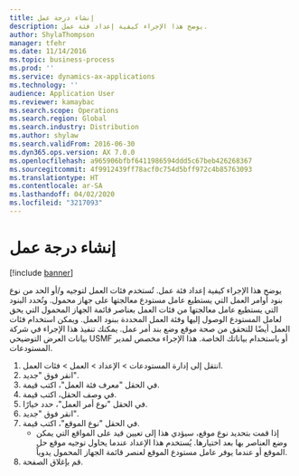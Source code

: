 ```yaml
---
title: إنشاء درجة عمل
description: يوضح هذا الإجراء كيفية إعداد فئة عمل.
author: ShylaThompson
manager: tfehr
ms.date: 11/14/2016
ms.topic: business-process
ms.prod: ''
ms.service: dynamics-ax-applications
ms.technology: ''
audience: Application User
ms.reviewer: kamaybac
ms.search.scope: Operations
ms.search.region: Global
ms.search.industry: Distribution
ms.author: shylaw
ms.search.validFrom: 2016-06-30
ms.dyn365.ops.version: AX 7.0.0
ms.openlocfilehash: a965906bfbf6411986594ddd5c67beb426268367
ms.sourcegitcommit: 4f9912439ff78acf0c754d5bff972c4b85763093
ms.translationtype: HT
ms.contentlocale: ar-SA
ms.lasthandoff: 04/02/2020
ms.locfileid: "3217093"
---
```

# <a name="create-a-work-class"></a>إنشاء درجة عمل

[!include [banner](../../includes/banner.md)]

يوضح هذا الإجراء كيفية إعداد فئة عمل. تُستخدم فئات العمل لتوجيه و/أو الحد من نوع بنود أوامر العمل التي يستطيع عامل مستودع معالجتها على جهاز محمول. وتُحدد البنود التي يستطيع عامل معالجتها من فئات العمل بعناصر قائمة الجهاز المحمول التي يحق لعامل المستودع الوصول إليها وفئة العمل المحددة ببنود العمل. ويمكن استخدام فئات العمل أيضًا للتحقق من صحة موقع وضع بند أمر عمل. يمكنك تنفيذ هذا الإجراء في شركة بيانات العرض التوضيحي USMF أو باستخدام بياناتك الخاصة. هذا الإجراء مخصص لمدير المستودعات.

1. انتقل إلى إدارة المستودعات > الإعداد > العمل > فئات العمل.
2. انقر فوق "جديد".
3. في الحقل "معرف فئة العمل"، اكتب قيمة.
4. في وصف الحقل، اكتب قيمة.
5. في الحقل "نوع أمر العمل‬"، حدد خيارًا.
6. انقر فوق "جديد".
7. في الحقل "نوع الموقع"، اكتب قيمة.
    * إذا قمت بتحديد نوع موقع، سيؤدي هذا إلى تعيين قيد على المواقع التي يمكن وضع العناصر بها بعد اختيارها. يُستخدم هذا الإعداد عندما يحاول توجيه موقع حل الموقع أو عندما يوفر عامل مستودع الموقع لعنصر قائمة الجهاز المحمول يدوياً.  
8. قم بإغلاق الصفحة.

